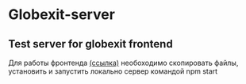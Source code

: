 # Globexit-server

## Test server for globexit frontend

Для работы фронтенда [(ссылка)](https://github.com/kogrms/globexit) необоходимо скопировать файлы, установить и запустить локально сервер командой npm start
